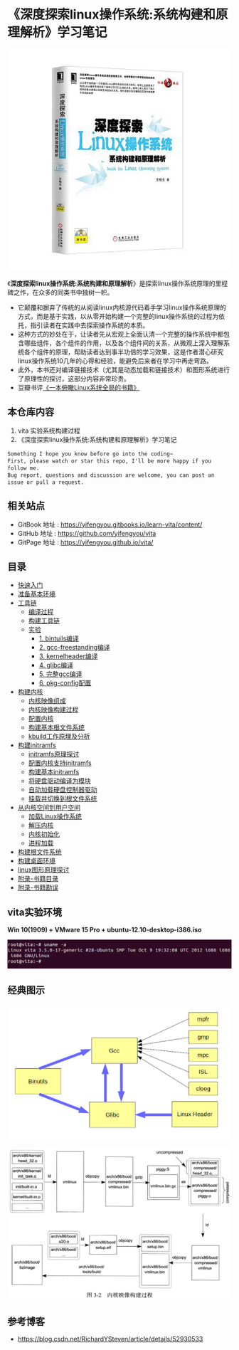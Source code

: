 # 《深度探索linux操作系统:系统构建和原理解析》学习笔记

![20190910_165913_77](image/20190910_165913_77.png)

《**深度探索linux操作系统:系统构建和原理解析**》是探索linux操作系统原理的里程碑之作，在众多的同类书中独树一帜。

* 它颠覆和摒弃了传统的从阅读linux内核源代码着手学习linux操作系统原理的方式，而是基于实践，以从零开始构建一个完整的linux操作系统的过程为依托，指引读者在实践中去探索操作系统的本质。
* 这种方式的妙处在于，让读者先从宏观上全面认清一个完整的操作系统中都包含哪些组件，各个组件的作用，以及各个组件间的关系，从微观上深入理解系统各个组件的原理，帮助读者达到事半功倍的学习效果，这是作者潜心研究linux操作系统10几年的心得和经验，能避免后来者在学习中再走弯路。
* 此外，本书还对编译链接技术（尤其是动态加载和链接技术）和图形系统进行了原理性的探讨，这部分内容非常珍贵。
* 豆瓣书评[《一本俯瞰Linux系统全局的书籍》](https://book.douban.com/review/6581603/)

## 本仓库内容

1.  vita 实验系统构建过程
2. 《深度探索linux操作系统:系统构建和原理解析》学习笔记

```
Something I hope you know before go into the coding~
First, please watch or star this repo, I'll be more happy if you follow me.
Bug report, questions and discussion are welcome, you can post an issue or pull a request.
```

## 相关站点

* GitBook 地址 : <https://yifengyou.gitbooks.io/learn-vita/content/>
* GitHub 地址 : <https://github.com/yifengyou/vita>
* GitPage 地址 : <https://yifengyou.github.io/vita/>

## 目录

* [快速入门](docs/快速入门.md)
* [准备基本环境](docs/准备基本环境.md)
* [工具链](docs/工具链.md)
    * [编译过程](docs/工具链/编译过程.md)
    * [构建工具链](docs/工具链/构建工具链.md)
    * [实验](docs/工具链/实验.md)
        * [1. bintuils编译](docs/工具链/实验/bintuils编译.md)
        * [2. gcc-freestanding编译](docs/工具链/实验/gcc-freestanding编译.md)
        * [3. kernelheader编译](docs/工具链/实验/kernelheader编译.md)
        * [4. glibc编译](docs/工具链/实验/glibc编译.md)
        * [5. 完整gcc编译](docs/工具链/实验/完整gcc编译.md)
        * [6. pkg-config配置](docs/工具链/实验/pkg-config配置.md)
* [构建内核](docs/构建内核.md)
    * [内核映像组成](docs/构建内核/内核映像组成.md)
    * [内核映像构建过程](docs/构建内核/内核映像构建过程.md)
    * [配置内核](docs/构建内核/配置内核.md)
    * [构建基本根文件系统](docs/构建内核/构建基本根文件系统.md)
    * [kbuild工作原理及分析](docs/构建内核/kbuild工作原理及分析.md)
* [构建initramfs](docs/构建initramfs.md)
    * [initramfs原理探讨](docs/构建initramfs/initramfs原理探讨.md)
    * [配置内核支持initramfs](docs/构建initramfs/配置内核支持initramfs.md)
    * [构建基本initramfs](docs/构建initramfs/构建基本initramfs.md)
    * [将硬盘驱动编译为模块](docs/构建initramfs/将硬盘驱动编译为模块.md)
    * [自动加载硬盘控制器驱动](docs/构建initramfs/自动加载硬盘控制器驱动.md)
    * [挂载并切换到根文件系统](docs/构建initramfs/挂载并切换到根文件系统.md)
* [从内核空间到用户空间](docs/从内核空间到用户空间.md)
    * [加载Linux操作系统](docs/从内核空间到用户空间/加载Linux操作系统.md)
    * [解压内核](docs/从内核空间到用户空间/解压内核.md)
    * [内核初始化](docs/从内核空间到用户空间/内核初始化.md)
    * [进程加载](docs/从内核空间到用户空间/进程加载.md)
* [构建根文件系统](docs/构建根文件系统.md)
* [构建桌面环境](docs/构建桌面环境.md)
* [linux图形原理探讨](docs/linux图形原理探讨.md)
* [附录-书籍目录](docs/书籍目录.md)
* [附录-书籍勘误](docs/书籍勘误.md)

## vita实验环境

**Win 10(1909) + VMware 15 Pro + ubuntu-12.10-desktop-i386.iso**

![20200204_101451_28](image/20200204_101451_28.png)

## 经典图示

![20200204_111221_41](image/20200204_111221_41.png)

![20191012_184121_48](image/20191012_184121_48.png)

## 参考博客

* <https://blog.csdn.net/RichardYSteven/article/details/52930533>
